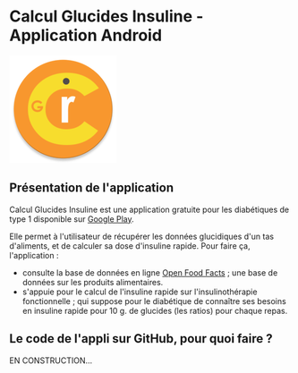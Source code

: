 # Calcul Glucides Insuline - Application Android
![Logo](./app/src/main/res/mipmap-xxxhdpi/ic_cgi_round.png  "Calcul Glucides Insuline")

## Présentation de l'application
Calcul Glucides Insuline est une application gratuite pour les diabétiques de type 1 disponible sur [Google Play](https://play.google.com/store/apps/details?id=com.calculglucidesinsuline).

Elle permet à l'utilisateur de récupérer les données glucidiques d'un tas d'aliments, et de calculer sa dose d'insuline rapide.
Pour faire ça, l'application :
- consulte la base de données en ligne [Open Food Facts](https://fr.openfoodfacts.org/) ; une base de données sur les produits alimentaires.
- s'appuie pour le calcul de l'insuline rapide sur l'insulinothérapie fonctionnelle ; qui suppose pour le diabétique de connaître ses besoins en insuline rapide pour 10 g. de glucides (les ratios) pour chaque repas.
	
## Le code de l'appli sur GitHub, pour quoi faire ?
EN CONSTRUCTION...